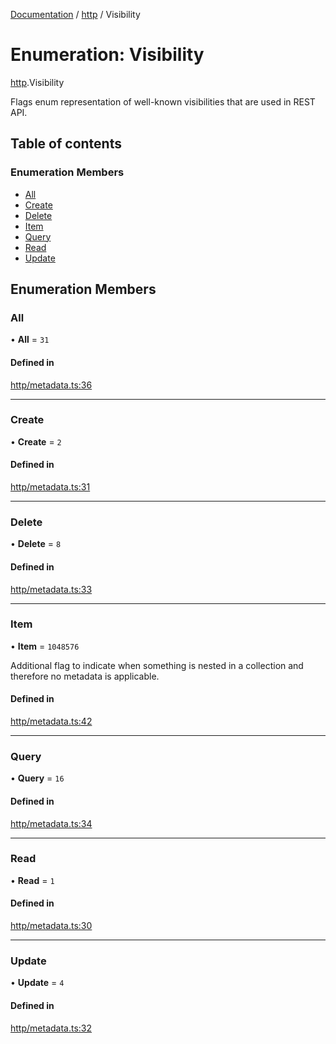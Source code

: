 [Documentation](../index.md) / [http](../modules/http.md) / Visibility

# Enumeration: Visibility

[http](../modules/http.md).Visibility

Flags enum representation of well-known visibilities that are used in
REST API.

## Table of contents

### Enumeration Members

- [All](http.Visibility.md#all)
- [Create](http.Visibility.md#create)
- [Delete](http.Visibility.md#delete)
- [Item](http.Visibility.md#item)
- [Query](http.Visibility.md#query)
- [Read](http.Visibility.md#read)
- [Update](http.Visibility.md#update)

## Enumeration Members

### All

• **All** = ``31``

#### Defined in

[http/metadata.ts:36](https://github.com/timotheeguerin/cadl/blob/920bc86d/packages/rest/src/http/metadata.ts#L36)

___

### Create

• **Create** = ``2``

#### Defined in

[http/metadata.ts:31](https://github.com/timotheeguerin/cadl/blob/920bc86d/packages/rest/src/http/metadata.ts#L31)

___

### Delete

• **Delete** = ``8``

#### Defined in

[http/metadata.ts:33](https://github.com/timotheeguerin/cadl/blob/920bc86d/packages/rest/src/http/metadata.ts#L33)

___

### Item

• **Item** = ``1048576``

Additional flag to indicate when something is nested in a collection
and therefore no metadata is applicable.

#### Defined in

[http/metadata.ts:42](https://github.com/timotheeguerin/cadl/blob/920bc86d/packages/rest/src/http/metadata.ts#L42)

___

### Query

• **Query** = ``16``

#### Defined in

[http/metadata.ts:34](https://github.com/timotheeguerin/cadl/blob/920bc86d/packages/rest/src/http/metadata.ts#L34)

___

### Read

• **Read** = ``1``

#### Defined in

[http/metadata.ts:30](https://github.com/timotheeguerin/cadl/blob/920bc86d/packages/rest/src/http/metadata.ts#L30)

___

### Update

• **Update** = ``4``

#### Defined in

[http/metadata.ts:32](https://github.com/timotheeguerin/cadl/blob/920bc86d/packages/rest/src/http/metadata.ts#L32)
